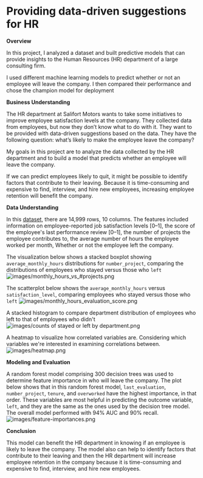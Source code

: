 # Providing data-driven suggestions for HR 

**Overview**

In this project, I analyzed a dataset and built predictive models that can provide insights to the Human Resources (HR) department of a large consulting firm.

I used different machine learning models to predict whether or not an employee will leave the company. I then compared their performance and chose the champion model for deployment

**Business Understanding**

The HR department at Salifort Motors wants to take some initiatives to improve employee satisfaction levels at the company. They collected data from employees, but now they don’t know what to do with it. They want to be provided with data-driven suggestions based on the data. They have the following question: what’s likely to make the employee leave the company?

My goals in this project are to analyze the data collected by the HR department and to build a model that predicts whether an employee will leave the company.

If we can predict employees likely to quit, it might be possible to identify factors that contribute to their leaving. Because it is time-consuming and expensive to find, interview, and hire new employees, increasing employee retention will benefit the company.

**Data Understanding**

In this [dataset](https://www.kaggle.com/datasets/mfaisalqureshi/hr-analytics-and-job-prediction?select=HR_comma_sep.csv), there are 14,999 rows, 10 columns. The features included information on employee-reported job satisfaction levels [0–1], the score of the employee's last performance review [0–1], the number of projects the employee contributes to, the average number of hours the employee worked per month, Whether or not the employee left the company. 

The visualization below shows a stacked boxplot showing `average_monthly_hours` distributions for `number_project`, comparing the distributions of employees who stayed versus those who `left`
![images/monthly_hours_vs_#projects.png](https://github.com/RedaGrace/Providing-data-driven-suggestions-for-HR/blob/main/images/monthly_hours_vs_%23projects.png)

The scatterplot below shows the `average_monthly_hours` versus `satisfaction_level`, comparing employees who stayed versus those who `left`
![images/monthly_hours_evaluation_score.png](https://github.com/RedaGrace/Providing-data-driven-suggestions-for-HR/blob/main/images/monthly_hours_evaluation_score.png)

A stacked histogram to compare department distribution of employees who left to that of employees who didn't
![images/counts of stayed or left by department.png](https://github.com/RedaGrace/Providing-data-driven-suggestions-for-HR/blob/main/images/counts%20of%20stayed%20or%20left%20by%20department.png)

A heatmap to visualize how correlated variables are. Considering which variables we're interested in examining correlations between.
![images/heatmap.png](https://github.com/RedaGrace/Providing-data-driven-suggestions-for-HR/blob/main/images/heatmap.png)

**Modeling and Evaluation**

A random forest model comprising 300 decision trees was used to determine feature importance in who will leave the company. The plot below shows that in this random forest model, `last_evaluation`, `number_project`, `tenure`, and `overworked` have the highest importance, in that order. These variables are most helpful in predicting the outcome variable, `left`, and they are the same as the ones used by the decision tree model. The overall model performed with 94% AUC and 90% recall.
![images/feature-importances.png](https://github.com/RedaGrace/Providing-data-driven-suggestions-for-HR/blob/main/images/feature-importances.png)

**Conclusion**

This model can benefit the HR department in knowing if an employee is likely to leave the company. The model also can help to identify factors that contribute to their leaving and then the HR department will increase employee retention in the company because it is time-consuming and expensive to find, interview, and hire new employees. 
